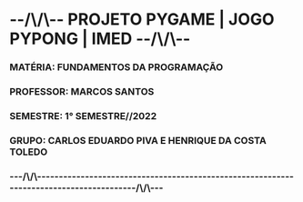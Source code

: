 <h1> --/\/\-- PROJETO PYGAME | JOGO PYPONG | IMED --/\/\-- </h1>
<h3> MATÉRIA: FUNDAMENTOS DA PROGRAMAÇÃO </h3>
<h3> PROFESSOR: MARCOS SANTOS </h3>
<h3> SEMESTRE: 1° SEMESTRE//2022 </h3>
<h3> GRUPO: CARLOS EDUARDO PIVA E HENRIQUE DA COSTA TOLEDO </h3>
<h3> ---/\/\----------------------------------------------------------------------------------------/\/\--- </h3>
